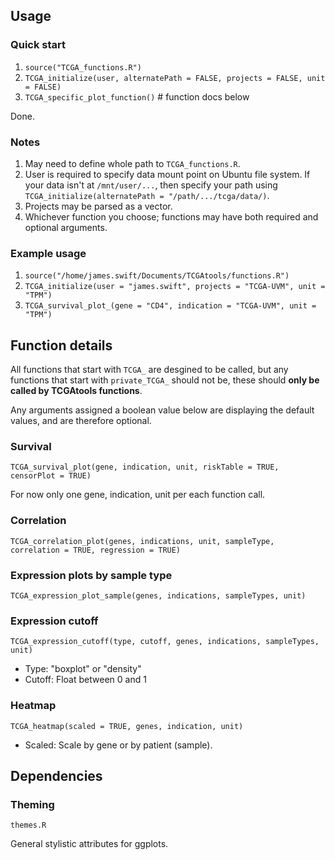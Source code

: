 ## Usage

### Quick start

1. `source("TCGA_functions.R")`
2. `TCGA_initialize(user, alternatePath = FALSE, projects = FALSE, unit = FALSE)`
4. `TCGA_specific_plot_function()` # function docs below

Done.

### Notes
1. May need to define whole path to `TCGA_functions.R`.
2. User is required to specify data mount point on Ubuntu file system. If your data isn't at `/mnt/user/...`, then specify your path using `TCGA_initialize(alternatePath = "/path/.../tcga/data/)`.
3. Projects may be parsed as a vector.
4. Whichever function you choose; functions may have both required and optional arguments.

### Example usage

1. `source("/home/james.swift/Documents/TCGAtools/functions.R")`
2. `TCGA_initialize(user = "james.swift", projects = "TCGA-UVM", unit = "TPM")` 
3. `TCGA_survival_plot_(gene = "CD4", indication = "TCGA-UVM", unit = "TPM")`

## Function details

All functions that start with `TCGA_` are desgined to be called, but any functions that start with `private_TCGA_` should not be, these should **only be called by TCGAtools functions**.

Any arguments assigned a boolean value below are displaying the default values, and are therefore optional.

### Survival

```
TCGA_survival_plot(gene, indication, unit, riskTable = TRUE, censorPlot = TRUE)
```

For now only one gene, indication, unit per each function call.

### Correlation

```
TCGA_correlation_plot(genes, indications, unit, sampleType, correlation = TRUE, regression = TRUE)
```

### Expression plots by sample type

```
TCGA_expression_plot_sample(genes, indications, sampleTypes, unit)
```

### Expression cutoff

```
TCGA_expression_cutoff(type, cutoff, genes, indications, sampleTypes, unit)
```
- Type: "boxplot" or "density"
- Cutoff: Float between 0 and 1

### Heatmap

```
TCGA_heatmap(scaled = TRUE, genes, indication, unit)
```
- Scaled: Scale by gene or by patient (sample).

## Dependencies

### Theming
```
themes.R
```
General stylistic attributes for ggplots.
